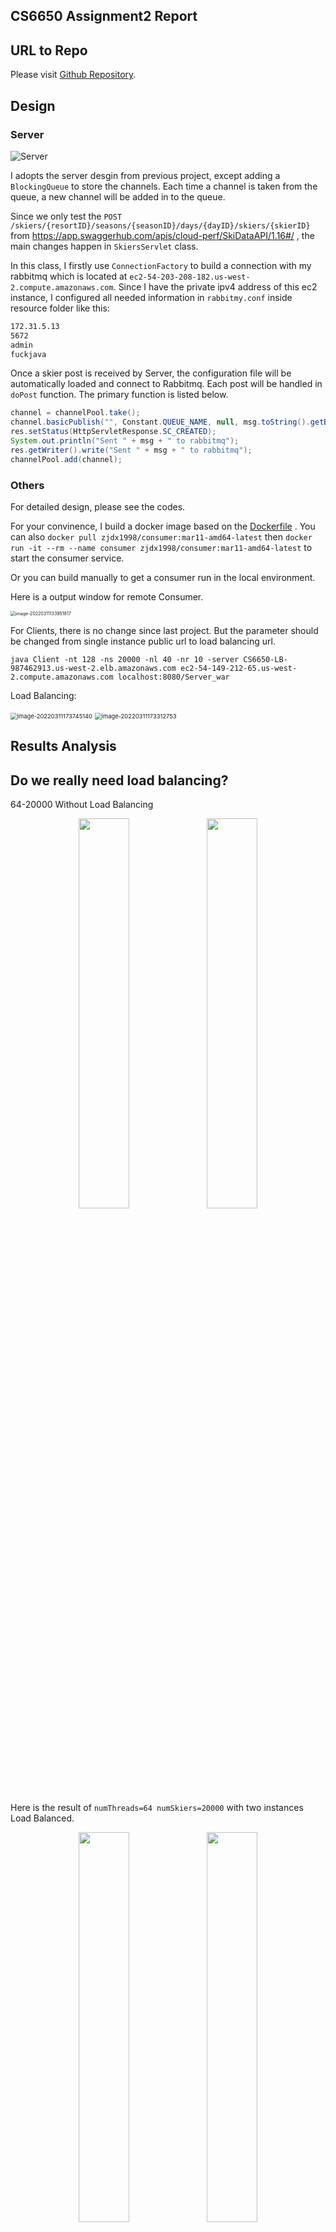 ## CS6650 Assignment2 Report

## URL to Repo

Please visit [Github Repository](https://github.com/zjdx1998/CS6650/tree/Homework2).

## Design

### Server

![Server](readme.assets/Server.png)

I adopts the server desgin from previous project, except adding a `BlockingQueue` to store the channels. Each time a channel is taken from the queue, a new channel will be added in to the queue.

Since we only test the `POST /skiers/{resortID}/seasons/{seasonID}/days/{dayID}/skiers/{skierID}` from https://app.swaggerhub.com/apis/cloud-perf/SkiDataAPI/1.16#/ , the main changes happen in `SkiersServlet` class.

In this class, I firstly use `ConnectionFactory` to build a connection with my rabbitmq which is located at `ec2-54-203-208-182.us-west-2.compute.amazonaws.com`. Since I have the private ipv4 address of this ec2 instance, I configured all needed information in `rabbitmy.conf` inside resource folder like this:

```bash
172.31.5.13
5672
admin
fuckjava
```

Once a skier post is received by Server, the configuration file will be automatically loaded and connect to Rabbitmq. Each post will be handled in `doPost` function.  The primary function is listed below.

```java
channel = channelPool.take();
channel.basicPublish("", Constant.QUEUE_NAME, null, msg.toString().getBytes());
res.setStatus(HttpServletResponse.SC_CREATED);
System.out.println("Sent " + msg + " to rabbitmq");
res.getWriter().write("Sent " + msg + " to rabbitmq");
channelPool.add(channel);
```

### Others

For detailed design, please see the codes. 

For your convinence, I build a docker image based on the [Dockerfile](Consumer/Dockerfile) . You can also `docker pull zjdx1998/consumer:mar11-amd64-latest` then `docker run -it --rm --name consumer zjdx1998/consumer:mar11-amd64-latest` to start the consumer service.

Or you can build manually to get a consumer run in the local environment.

Here is a output window for remote Consumer.

<img src="readme.assets/image-20220311133951817.png" alt="image-20220311133951817" style="zoom:50%;" />

For Clients, there is no change since last project. But the parameter should be changed from single instance public url to load balancing url.

`java Client -nt 128 -ns 20000 -nl 40 -nr 10 -server CS6650-LB-987462913.us-west-2.elb.amazonaws.com ec2-54-149-212-65.us-west-2.compute.amazonaws.com localhost:8080/Server_war `



Load Balancing:

<img src="readme.assets/image-20220311173745140.png" alt="image-20220311173745140" style="zoom:67%;" />

<img src="readme.assets/image-20220311173312753.png" alt="image-20220311173312753" style="zoom: 67%;" />

## Results Analysis

## Do we really need load balancing?

64-20000 Without Load Balancing

<center class='half'>
  <img src = readme.assets/image-20220311133914688.png width=40%/>
  <img src = readme.assets/image-20220311140340323.png width=40%/>
</center>



Here is the result of `numThreads=64 numSkiers=20000` with two instances Load Balanced.

<center class='half'>
  <img src = readme.assets/image-20220311142526151.png width=40%/>
  <img src = readme.assets/image-20220311141846829.png width=40%/>
</center>

From the chart we know all throughput, total run time, message rates have a significant improvement. 

The improvement percentage for each parameter is


$$
P_{throughput} = \frac{1277.33}{883.99} = 1.445 \\
P_{totalRunTime} = \frac{122976}{178026} = 0.6907\\
P_{messageRates} = \frac{2.4k/s}{1.6k/s} = 1.5
$$


So we can get the conclusion that we need load balancing!



Here is a result for `numThreads=64, 128, 256 and 512` with 4 instances load balanced.

And the parameter for consumer is `numChannel = 10, basicQos = 0`.

<img src="readme.assets/image-20220311171423688.png" alt="image-20220311171423688" style="zoom:150%;" />



<center class='half'>
  <img src = README.assets/image-20220311143353526.png width=40%/>
  <img src = readme.assets/image-20220311143622936.png width=40%/>
</center>

<center class='half'>
  <img src = readme.assets/image-20220311143752875.png width=40%/>
  <img src = readme.assets/image-20220311144516792.png width=40%/>
</center>





### Some analysis on number of threads of consumer

Below are two images with `numThreads=128 & numSkiers=20000 & numChannel = 100 & basicQos = 10 and numThreads=128 & numSkiers=20000 & numChannel = 100 & basicQos = 100`.

<center class='half'>
  <img src = readme.assets/image-20220311150245295.png width=40%/>
  <img src = readme.assets/image-20220311160936436.png width=40%/>
</center>

From which we can see the queued messages for the one with larger `basicQos` is noticeably smaller than the former. 

But if we enlarge the `basicQos` until it become 0, the number of queued message is getting smaller then larger. That's an interesting thing.

